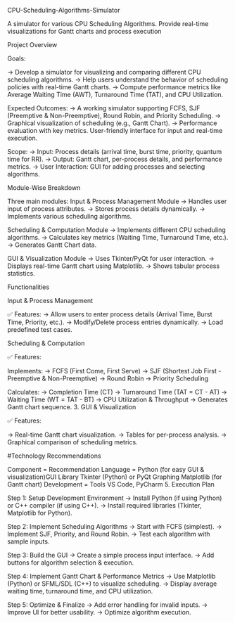 CPU-Scheduling-Algorithms-Simulator

A simulator for various CPU Scheduling Algorithms. Provide real-time visualizations for Gantt charts and process execution

Project Overview

Goals:

-> Develop a simulator for visualizing and comparing different CPU scheduling algorithms.
-> Help users understand the behavior of scheduling policies with real-time Gantt charts.
-> Compute performance metrics like Average Waiting Time (AWT), Turnaround Time (TAT), and CPU Utilization.

Expected Outcomes:
-> A working simulator supporting FCFS, SJF (Preemptive & Non-Preemptive), Round Robin, and Priority Scheduling.
-> Graphical visualization of scheduling (e.g., Gantt Chart).
-> Performance evaluation with key metrics.
User-friendly interface for input and real-time execution.

Scope:
-> Input: Process details (arrival time, burst time, priority, quantum time for RR).
-> Output: Gantt chart, per-process details, and performance metrics.
-> User Interaction: GUI for adding processes and selecting algorithms.

Module-Wise Breakdown

Three main modules:
Input & Process Management Module
-> Handles user input of process attributes.
-> Stores process details dynamically.
-> Implements various scheduling algorithms.

Scheduling & Computation Module
-> Implements different CPU scheduling algorithms.
-> Calculates key metrics (Waiting Time, Turnaround Time, etc.).
-> Generates Gantt Chart data.

GUI & Visualization Module
-> Uses Tkinter/PyQt for user interaction.
-> Displays real-time Gantt chart using Matplotlib.
-> Shows tabular process statistics.

Functionalities

Input & Process Management

✅ Features:
-> Allow users to enter process details (Arrival Time, Burst Time, Priority, etc.).
-> Modify/Delete process entries dynamically.
-> Load predefined test cases.

Scheduling & Computation

✅ Features:

Implements:
-> FCFS (First Come, First Serve)
-> SJF (Shortest Job First - Preemptive & Non-Preemptive)
-> Round Robin
-> Priority Scheduling

Calculates:
-> Completion Time (CT)
-> Turnaround Time (TAT = CT - AT)
-> Waiting Time (WT = TAT - BT)
-> CPU Utilization & Throughput
-> Generates Gantt chart sequence. 3. GUI & Visualization

✅ Features:

-> Real-time Gantt chart visualization.
-> Tables for per-process analysis.
-> Graphical comparison of scheduling metrics.

#Technology Recommendations

Component = Recommendation
Language = Python (for easy GUI & visualization)GUI Library Tkinter (Python) or PyQt Graphing Matplotlib (for Gantt chart)
Development = Tools VS Code, PyCharm
5. Execution Plan

Step 1: Setup Development Environment
-> Install Python (if using Python) or C++ compiler (if using C++).
-> Install required libraries (Tkinter, Matplotlib for Python).

Step 2: Implement Scheduling Algorithms
-> Start with FCFS (simplest).
-> Implement SJF, Priority, and Round Robin.
-> Test each algorithm with sample inputs.

Step 3: Build the GUI
-> Create a simple process input interface.
-> Add buttons for algorithm selection & execution.

Step 4: Implement Gantt Chart & Performance Metrics
-> Use Matplotlib (Python) or SFML/SDL (C++) to visualize scheduling.
-> Display average waiting time, turnaround time, and CPU utilization.

Step 5: Optimize & Finalize
-> Add error handling for invalid inputs.
-> Improve UI for better usability.
-> Optimize algorithm execution.
